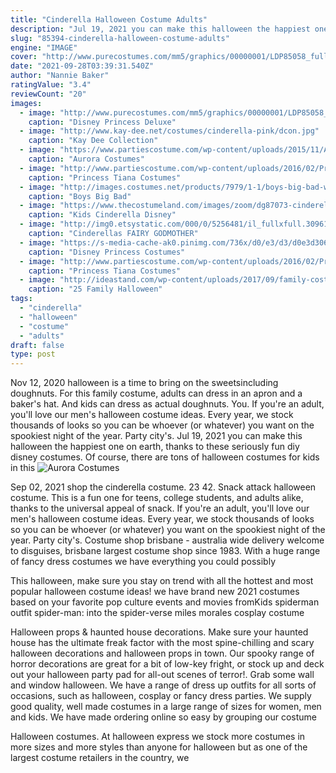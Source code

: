 ```yaml
---
title: "Cinderella Halloween Costume Adults"
description: "Jul 19, 2021 you can make this halloween the happiest one on earth, thanks to these seriously fun diy disney costumes. Of course, there are tons of halloween costumes for kids in this"
slug: "85394-cinderella-halloween-costume-adults"
engine: "IMAGE"
cover: "http://www.purecostumes.com/mm5/graphics/00000001/LDP85058_full_1.jpg"
date: "2021-09-28T03:39:31.540Z"
author: "Nannie Baker"
ratingValue: "3.4"
reviewCount: "20"
images:
  - image: "http://www.purecostumes.com/mm5/graphics/00000001/LDP85058_full_1.jpg"
    caption: "Disney Princess Deluxe"
  - image: "http://www.kay-dee.net/costumes/cinderella-pink/dcon.jpg"
    caption: "Kay Dee Collection"
  - image: "https://www.partiescostume.com/wp-content/uploads/2015/11/Aurora-Costume.jpg"
    caption: "Aurora Costumes"
  - image: "http://www.partiescostume.com/wp-content/uploads/2016/02/Princess-Tiana-Costumes.jpg"
    caption: "Princess Tiana Costumes"
  - image: "http://images.costumes.net/products/7979/1-1/boys-big-bad-wolf-toddler-costume.jpg"
    caption: "Boys Big Bad"
  - image: "https://www.thecostumeland.com/images/zoom/dg87073-cinderella-movie-prestige-girls-princess-halloween-costumes_1.jpg"
    caption: "Kids Cinderella Disney"
  - image: "http://img0.etsystatic.com/000/0/5256481/il_fullxfull.30961572.jpg"
    caption: "Cinderellas FAIRY GODMOTHER"
  - image: "https://s-media-cache-ak0.pinimg.com/736x/d0/e3/d3/d0e3d306f9151c8ba58c6ee4590617dd.jpg"
    caption: "Disney Princess Costumes"
  - image: "http://www.partiescostume.com/wp-content/uploads/2016/02/Princess-Tiana-Adult-Costume.jpg"
    caption: "Princess Tiana Costumes"
  - image: "http://ideastand.com/wp-content/uploads/2017/09/family-costumes/15-family-halloween-costume-diy-ideas.jpg"
    caption: "25 Family Halloween"
tags:
  - "cinderella"
  - "halloween"
  - "costume"
  - "adults"
draft: false
type: post
---
```


Nov 12, 2020 halloween is a time to bring on the sweetsincluding doughnuts. For this family costume, adults can dress in an apron and a baker's hat. And kids can dress as actual doughnuts. You. If you're an adult, you'll love our men's halloween costume ideas. Every year, we stock thousands of looks so you can be whoever (or whatever) you want on the spookiest night of the year. Party city's. Jul 19, 2021 you can make this halloween the happiest one on earth, thanks to these seriously fun diy disney costumes. Of course, there are tons of halloween costumes for kids in this
![Aurora Costumes](https://www.partiescostume.com/wp-content/uploads/2015/11/Aurora-Costume.jpg "Aurora Costumes")

Sep 02, 2021 shop the cinderella costume. 23  42.  Snack attack halloween costume. This is a fun one for teens, college students, and adults alike, thanks to the universal appeal of snack. If you&#39;re an adult, you&#39;ll love our men&#39;s halloween costume ideas. Every year, we stock thousands of looks so you can be whoever (or whatever) you want on the spookiest night of the year. Party city&#39;s. Costume shop brisbane - australia wide delivery welcome to disguises, brisbane largest costume shop since 1983. With a huge range of fancy dress costumes we have everything you could possibly
<!--inArticleAds-->

<!--galleryOne-->

This halloween, make sure you stay on trend with all the hottest and most popular halloween costume ideas! we have brand new 2021 costumes based on your favorite pop culture events and movies fromKids spiderman outfit spider-man: into the spider-verse miles morales cosplay costume
<!--inArticleAds-->

<!--galleryTwo-->

Halloween props & haunted house decorations. Make sure your haunted house has the ultimate freak factor with the most spine-chilling and scary halloween decorations and halloween props in town. Our spooky range of horror decorations are great for a bit of low-key fright, or stock up and deck out your halloween party pad for all-out scenes of terror!. Grab some wall and window halloween. We have a range of dress up outfits for all sorts of occasions, such as halloween, cosplay or fancy dress parties. We supply good quality, well made costumes in a large range of sizes for women, men and kids. We have made ordering online so easy by grouping our costume
<!--galleryThree-->

Halloween costumes. At halloween express we stock more costumes in more sizes and more styles than anyone for halloween but as one of the largest costume retailers in the country, we